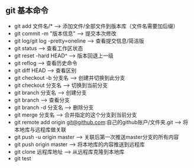 ## git 基本命令 ##



 
-  git add 文件名/* --> 添加文件/全部文件到版本库（文件名需要加后缀）
-  git commit -m "版本信息" --> 提交本次修改
-  git log/git log -pretty=oneline --> 查看提交信息/简洁版
-  git status --> 查看工作区状态
-  git reset -hard HEAD^ --> 版本回退上一级
-  git reflog --> 查看历史命令
-  git diff HEAD --> 查看区别
-  git checkout -b 分支名 --> 创建并切换到此分支
-  git checkout 分支名 --> 切换到当前分支
-  git branch 分支名 --> 创建分支
-  git branch --> 查看分支
-  git branch -d 分支名 --> 删除分支
-  git merge 分支名 --> 合并指定的这个分支到当前分支 
-  git remote add origin git@github.com:自己的github账户/文件夹.git --> 将本地库与远程库做关联
-  git push -u origin master --> 关联后第一次推送master分支的所有内容
-  git push origin master --> 将本地库的内容推送到远程库
-  git clone 远程库地址 --> 从远程库克隆到本地库
-  git test

